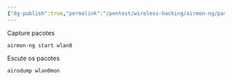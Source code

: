 ```yaml
---
{"dg-publish":true,"permalink":"/pentest/wireless-hacking/airmon-ng/passo-a-passo/","noteIcon":""}
---
```


Capture pacotes

```shell
airmon-ng start wlan0
```

Escute os pacotes

```sh
airodump wlan0mon
```
